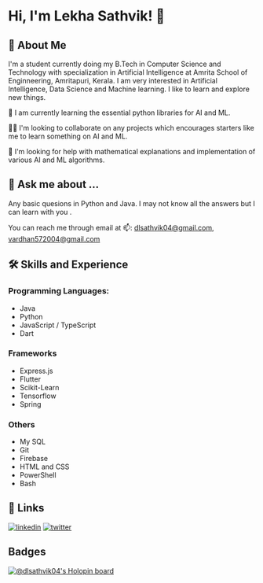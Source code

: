 
# Hi, I'm Lekha Sathvik! 👋


## 🚀 About Me
I'm a student currently doing my B.Tech in Computer Science and Technology with specialization in Artificial Intelligence
at Amrita School of Enginneering, Amritapuri, Kerala.
I am very interested in Artificial Intelligence, Data Science and Machine learning. 
I like to learn and explore new things. 

🧠 I am currently learning the essential python libraries for AI and ML.
 

👯‍♀️ I'm looking to collaborate on any projects which encourages starters like me 
to learn something on AI and ML.


🤔 I'm looking for help with mathematical explanations and implementation of various AI and ML algorithms.

## 💬 Ask me about ...
Any basic quesions in Python and Java. I may not know all the answers but I can learn with you .

You can reach me through email at 📫: dlsathvik04@gmail.com, vardhan572004@gmail.com

## 🛠 Skills and Experience
<div>

### Programming Languages:

 <ul>
  <li>Java</li>
  <li>Python</li>
  <li>JavaScript / TypeScript</li>
  <li>Dart</li>
 </ul>
 
 ### Frameworks
 
 <ul>
  <li>Express.js</li>
  <li>Flutter</li>
  <li>Scikit-Learn</li>
  <li>Tensorflow</li>
  <li>Spring</li>
 </ul>

 ### Others
 <ul>
  <li>My SQL</li>
  <li>Git</li>
  <li>Firebase</li>
  <li>HTML and CSS</li>
  <li>PowerShell</li>
  <li>Bash</li>
 </ul>
<!--   <img src="https://github.com/devicons/devicon/blob/master/icons/java/java-original-wordmark.svg" title="Java" alt="Java" width="80" height="80"/>
  <img src="https://github.com/devicons/devicon/blob/master/icons/flutter/flutter-original.svg" title="Flutter" alt="Flutter" width="80" height="80"/>
  <img src="https://github.com/devicons/devicon/blob/master/icons/mysql/mysql-original-wordmark.svg" title="MySQL"  alt="MySQL" width="80" height="80"/>
  <img src="https://github.com/devicons/devicon/blob/master/icons/nodejs/nodejs-original-wordmark.svg" title="NodeJS" alt="NodeJS" width="80" height="80"/>&nbsp; -->
<!--   <img src="https://github.com/devicons/devicon/blob/master/icons/git/git-original.svg" title="Git" **alt="Git" width="80" height="80"/>
  <img src="https://github.com/devicons/devicon/blob/master/icons/python/python-original.svg" title="Python" **alt="Python" width="80" height="80"/> -->
 
</div>


## 🔗 Links

[![linkedin](https://img.shields.io/badge/linkedin-0A66C2?style=for-the-badge&logo=linkedin&logoColor=white)](https://www.linkedin.com/in/lekha-sathvik-devabathini-645105221/)
[![twitter](https://img.shields.io/badge/twitter-1DA1F2?style=for-the-badge&logo=twitter&logoColor=white)](https://twitter.com/dlsathvik04)

## Badges
[![@dlsathvik04's Holopin board](https://holopin.me/dlsathvik04)](https://holopin.io/@dlsathvik04)


